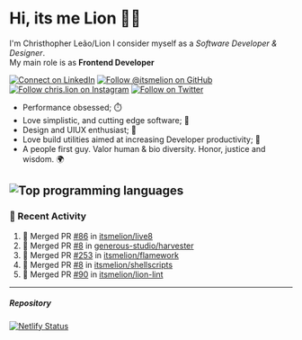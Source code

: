 # Hi, its me Lion 👋🦁

I'm Christhopher Leão/Lion
I consider myself as a _Software Developer & Designer_.<br/>My main role is as <b>Frontend Developer</b>
<br />

[![Connect on LinkedIn](https://img.shields.io/badge/--linkedin?label=LinkedIn&logo=LinkedIn&style=social)](https://www.linkedin.com/in/chrislion)
[![Follow @itsmelion on GitHub](https://img.shields.io/github/followers/itsmelion?label=follow%20%40itsmeLion&style=social)](https://github.com/itsmelion)
[![Follow chris.lion on Instagram](https://img.shields.io/badge/--instagram?label=@chris.lion&logo=Instagram&style=social)](https://instagram.com/chris.lion)
[![Follow on Twitter](https://img.shields.io/badge/--twitter?label=@ChrisLion_me&logo=Twitter&style=social)](https://twitter.com/chrislion_me)

- Performance obsessed; ⏱️
- Love simplistic, and cutting edge software; 📆
- Design and UIUX enthusiast; 🎨
- Love build utilities aimed at increasing Developer productivity; 🧰
- A people first guy. Valor human & bio diversity. Honor, justice and wisdom. 🌍

![Top programming languages](https://github-readme-stats.vercel.app/api/top-langs/?username=itsmelion&hide=php)
---
### 📰 Recent Activity

<!--START_SECTION:activity-->
1. 🎉 Merged PR [#86](https://github.com/itsmelion/live8/pull/86) in [itsmelion/live8](https://github.com/itsmelion/live8)
2. 🎉 Merged PR [#8](https://github.com/generous-studio/harvester/pull/8) in [generous-studio/harvester](https://github.com/generous-studio/harvester)
3. 🎉 Merged PR [#253](https://github.com/itsmelion/flamework/pull/253) in [itsmelion/flamework](https://github.com/itsmelion/flamework)
4. 🎉 Merged PR [#8](https://github.com/itsmelion/shellscripts/pull/8) in [itsmelion/shellscripts](https://github.com/itsmelion/shellscripts)
5. 🎉 Merged PR [#90](https://github.com/itsmelion/lion-lint/pull/90) in [itsmelion/lion-lint](https://github.com/itsmelion/lion-lint)
<!--END_SECTION:activity-->

___

##### Repository
[![Netlify Status](https://api.netlify.com/api/v1/badges/9e2e6136-1ab9-42fc-8d4e-188512d5d841/deploy-status)](https://app.netlify.com/sites/lion-portfolio/deploys)
